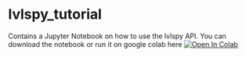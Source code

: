 # lvlspy_tutorial
Contains a Jupyter Notebook on how to use the lvlspy API. You can download the
notebook or run it on google colab here
[![Open In Colab](https://colab.research.google.com/assets/colab-badge.svg)](https://colab.research.google.com/github/jaadt7/lvlspy_tutorial/blob/master/notebook.ipynb)
